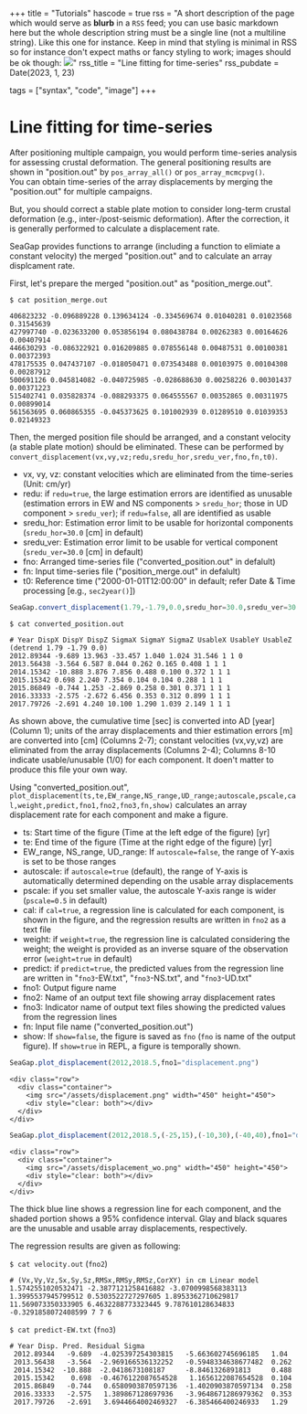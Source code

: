 +++
title = "Tutorials"
hascode = true
rss = "A short description of the page which would serve as **blurb** in a `RSS` feed; you can use basic markdown here but the whole description string must be a single line (not a multiline string). Like this one for instance. Keep in mind that styling is minimal in RSS so for instance don't expect maths or fancy styling to work; images should be ok though: ![](https://upload.wikimedia.org/wikipedia/en/b/b0/Rick_and_Morty_characters.jpg)"
rss_title = "Line fitting for time-series"
rss_pubdate = Date(2023, 1, 23)

tags = ["syntax", "code", "image"]
+++

# Line fitting for time-series

After positioning multiple campaign, you would perform time-series analysis for assessing crustal deformation.
The general positioning results are shown in "position.out" by `pos_array_all()` or `pos_array_mcmcpvg()`.                                                              
You can obtain time-series of the array displacements by merging the "position.out" for multiple campaigns.

But, you should correct a stable plate motion to consider long-term crustal deformation (e.g., inter-/post-seismic deformation).
After the correction, it is generally performed to calculate a displacement rate.

SeaGap provides functions to arrange (including a function to elimiate a constant velocity) the merged "position.out" and to calculate an array displcament rate.

First, let's prepare the merged "position.out" as "position\_merge.out".

`$ cat position_merge.out`
```plaintext
406823232 -0.096889228 0.139634124 -0.334569674 0.01040281 0.01023568 0.31545639
427997740 -0.023633200 0.053856194 0.080438784 0.00262383 0.00164626 0.00407914
446630293 -0.086322921 0.016209885 0.078556148 0.00487531 0.00100381 0.00372393
478175535 0.047437107 -0.018050471 0.073543488 0.00103975 0.00104308 0.00287912
500691126 0.045814082 -0.040725985 -0.028688630 0.00258226 0.00301437 0.00371223
515402741 0.035828374 -0.088293375 0.064555567 0.00352865 0.00311975 0.00899014
561563695 0.060865355 -0.045373625 0.101002939 0.01289510 0.01039353 0.02149323
```

Then, the merged position file should be arranged, and a constant velocity (a stable plate motion) should be eliminated.
These can be performed by `convert_displacement(vx,vy,vz;redu,sredu_hor,sredu_ver,fno,fn,t0)`.
* vx, vy, vz: constant velocities which are eliminated from the time-series (Unit: cm/yr)
* redu: if `redu=true`, the large estimation errors are identified as unusable (estimation errors in EW and NS components > `sredu_hor`; those in UD component > `sredu_ver`); if `redu=false`, all are identified as usable
* sredu\_hor: Estimation error limit to be usable for horizontal components (`sredu_hor=30.0` [cm] in default)
* sredu\_ver: Estimation error limit to be usable for vertical component (`sredu_ver=30.0` [cm] in default)
* fno: Arranged time-series file ("converted\_position.out" in defalult)
* fn: Input time-series file ("position\_merge.out" in defalult)
* t0: Reference time ("2000-01-01T12:00:00" in default; refer Date & Time processing [e.g., `sec2year()`])

```julia
SeaGap.convert_displacement(1.79,-1.79,0.0,sredu_hor=30.0,sredu_ver=30.0,fno="converted_position.out")
```

`$ cat converted_position.out`
```plaintext
# Year DispX DispY DispZ SigmaX SigmaY SigmaZ UsableX UsableY UsableZ (detrend 1.79 -1.79 0.0)
2012.89344 -9.689 13.963 -33.457 1.040 1.024 31.546 1 1 0
2013.56438 -3.564 6.587 8.044 0.262 0.165 0.408 1 1 1
2014.15342 -10.888 3.876 7.856 0.488 0.100 0.372 1 1 1
2015.15342 0.698 2.240 7.354 0.104 0.104 0.288 1 1 1
2015.86849 -0.744 1.253 -2.869 0.258 0.301 0.371 1 1 1
2016.33333 -2.575 -2.672 6.456 0.353 0.312 0.899 1 1 1
2017.79726 -2.691 4.240 10.100 1.290 1.039 2.149 1 1 1
```

As shown above, the cumulative time [sec] is converted into AD [year] \(Column 1);
 units of the array displacements and thier estimation errors [m] are converted into [cm] \(Columns 2-7);
 constant velocities (vx,vy,vz) are eliminated from the array displacements (Columns 2-4);
 Columns 8-10 indicate usable/unusable (1/0) for each component.
It doen't matter to produce this file your own way.

Using "converted\_position.out", `plot_displacement(ts,te,EW_range,NS_range,UD_range;autoscale,pscale,cal,weight,predict,fno1,fno2,fno3,fn,show)` calculates an array displacement rate for each component and make a figure.
* ts: Start time of the figure (Time at the left edge of the figure) [yr]
* te: End time of the figure (Time at the right edge of the figure) [yr]
* EW\_range, NS\_range, UD\_range: If `autoscale=false`, the range of Y-axis is set to be those ranges
* autoscale: if `autoscale=true` (default), the range of Y-axis is automatically determined depending on the usable array displacements
* pscale: if you set smaller value, the autoscale Y-axis range is wider (`pscale=0.5` in default)
* cal: if `cal=true`, a regression line is calculated for each component, is shown in the figure, and the regression results are written in `fno2` as a text file
* weight: if `weight=true`, the regression line is calculated considering the weight; the weight is provided as an inverse square of the observation error (`weight=true` in default)
* predict: if `predict=true`, the predicted values from the regression line are written in "`fno3`-EW.txt", "`fno3`-NS.txt", and "`fno3`-UD.txt"
* fno1: Output figure name
* fno2: Name of an output text file showing array displacement rates
* fno3: Indicator name of output text files showing the predicted values from the regression lines
* fn: Input file name ("converted\_position.out")
* show:  If `show=false`, the figure is saved as `fno` (`fno` is name of the output figure). If `show=true` in REPL, a figure is temporally shown.

```julia
SeaGap.plot_displacement(2012,2018.5,fno1="displacement.png")
```

~~~
<div class="row">
  <div class="container">
    <img src="/assets/displacement.png" width="450" height="450">
    <div style="clear: both"></div>
  </div>
</div>
~~~


```julia
SeaGap.plot_displacement(2012,2018.5,(-25,15),(-10,30),(-40,40),fno1="displacement_wo.png",autoscale=false,cal=false)
```

~~~
<div class="row">
  <div class="container">
    <img src="/assets/displacement_wo.png" width="450" height="450">
    <div style="clear: both"></div>
  </div>
</div>
~~~

The thick blue line shows a regression line for each component, and the shaded portion shows a 95% confidence interval.
Glay and black squares are the unusable and usable array displacements, respectively.

The regression results are given as following:

`$ cat velocity.out` (`fno2`) 
```plaintext
# (Vx,Vy,Vz,Sx,Sy,Sz,RMSx,RMSy,RMSz,CorXY) in cm Linear model
1.5742551020532471 -2.3877121258416882 -3.0700998568383113 1.3995537945799512 0.5303522727297605 1.8953362710629817 11.569073350333905 6.4632288773323445 9.787610128634833 -0.3291858072408599 7 7 6
```

`$ cat predict-EW.txt` (`fno3`)
```plaintext
# Year Disp. Pred. Residual Sigma
 2012.89344   -9.689  -4.025397254303815   -5.663602745696185   1.04
 2013.56438   -3.564  -2.969166536132252   -0.5948334638677482  0.262
 2014.15342  -10.888  -2.0418673108187     -8.8461326891813     0.488
 2015.15342    0.698  -0.4676122087654528   1.1656122087654528  0.104
 2015.86849   -0.744   0.6580903870597136  -1.4020903870597134  0.258
 2016.33333   -2.575   1.389867128697936   -3.9648671286979362  0.353
 2017.79726   -2.691   3.6944664002469327  -6.385466400246933   1.29
```


